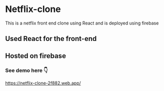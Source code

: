 # Netflix-clone
This is a netflix front end clone using React and is deployed using firebase

## Used React for the front-end 

## Hosted on firebase 

### See demo here 👇

https://netflix-clone-2f882.web.app/
